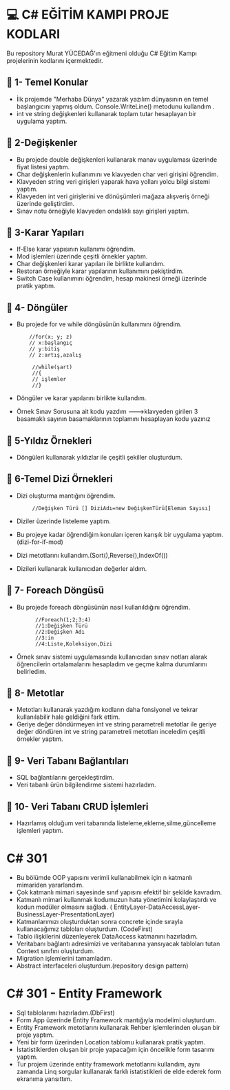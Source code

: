 # :computer: C# EĞİTİM KAMPI PROJE KODLARI
Bu repository Murat YÜCEDAĞ'ın eğitmeni olduğu C# Eğitim Kampı projelerinin kodlarını içermektedir.

 ## :mag_right: 1- Temel Konular
* İlk projemde "Merhaba Dünya" yazarak yazılım dünyasının en temel başlangıcını yapmış oldum.
Console.WriteLine() metodunu kullandım .</br>
* int ve string değişkenleri kullanarak toplam tutar hesaplayan bir uygulama yaptım.

 ## :mag_right: 2-Değişkenler
* Bu projede double değişkenleri kullanarak manav uygulaması üzerinde fiyat listesi yaptım. 
* Char değişkenlerin kullanımını ve klavyeden char veri girişini öğrendim.
* Klavyeden string veri girişleri yaparak hava yolları yolcu bilgi sistemi yaptım.
* Klavyeden int veri girişlerini ve dönüşümleri mağaza alışveriş örneği üzerinde geliştirdim.
* Sınav notu örneğiyle klavyeden ondalıklı sayı girişleri yaptım.

 ## :mag_right: 3-Karar Yapıları
 * If-Else karar yapısının kullanımı öğrendim.
 * Mod işlemleri üzerinde çeşitli örnekler yaptım.
 * Char değişkenleri karar yapıları ile birlikte kullandım.
 * Restoran örneğiyle karar yapılarının kullanımını pekiştirdim.
 * Switch Case kullanımını öğrendim, hesap makinesi örneği üzerinde pratik yaptım.
   
 ## :mag_right: 4- Döngüler
 * Bu projede for ve while döngüsünün kullanımını öğrendim.

           //for(x; y; z)
           // x:başlangıç
           // y:bitiş
           // z:artış,azalış
            
            //while(şart)
            //{
            // işlemler
            //}

 * Döngüler ve karar yapılarını birlikte kullandım.
 * Örnek Sınav Sorusuna ait kodu yazdım --->klavyeden girilen 3 basamaklı sayının basamaklarının toplamını hesaplayan kodu yazınız

 ## :mag_right: 5-Yıldız Örnekleri
 * Döngüleri kullanarak yıldızlar ile çeşitli şekiller oluşturdum.
   
 ## :mag_right: 6-Temel Dizi Örnekleri
 * Dizi oluşturma mantığını öğrendim.
   
            //Değişken Türü [] DiziAdı=new DeğişkenTürü[Eleman Sayısı]
 * Diziler üzerinde listeleme yaptım.
 * Bu projeye kadar öğrendiğim konuları içeren karışık bir uygulama yaptım.(dizi-for-if-mod)
 * Dizi metotlarını kullandım.(Sort(),Reverse(),IndexOf())
 * Dizileri kullanarak kullanıcıdan değerler aldım.
                
## :mag_right:  7- Foreach Döngüsü
* Bu projede foreach döngüsünün nasıl kullanıldığını öğrendim.
  
            //Foreach(1;2;3;4)
            //1:Değişken Türü
            //2:Değişken Adı
            //3:in
            //4:Liste,Koleksiyon,Dizi

* Örnek sınav sistemi uygulamasında kullanıcıdan sınav notları alarak öğrencilerin ortalamalarını hesapladım ve geçme kalma durumlarını belirledim.

 ## :mag_right:   8- Metotlar
* Metotları kullanarak yazdığım kodların daha fonsiyonel ve tekrar kullanılabilir hale geldiğini fark ettim.
* Geriye değer döndürmeyen int ve string parametreli metotlar ile geriye değer döndüren int ve string parametreli metotları inceledim çeşitli örnekler yaptım.

 ## :mag_right:   9- Veri Tabanı Bağlantıları
* SQL bağlantılarını gerçekleştirdim.
* Veri tabanlı ürün bilgilendirme sistemi hazırladım.
  
 ## :mag_right:   10- Veri Tabanı CRUD İşlemleri
 * Hazırlamış olduğum veri tabanında listeleme,ekleme,silme,güncelleme işlemleri yaptım.


#  C# 301 

* Bu bölümde OOP yapısını verimli kullanabilmek için n katmanlı mimariden yararlandım.
* Çok katmanlı mimari sayesinde sınıf yapısını efektif bir şekilde kavradım.
* Katmanlı mimari kullanmak kodumuzun hata yönetimini kolaylaştırdı ve kodun modüler olmasını sağladı. ( EntityLayer-DataAccessLayer-BusinessLayer-PresentationLayer)
* Katmanlarımızı oluşturduktan sonra concrete içinde sırayla kullanacağımız tabloları oluşturdum. (CodeFirst)
* Tablo ilişkilerini düzenleyerek DataAccess katmanını hazırladım.
* Veritabanı bağlantı adresimizi ve veritabanına yansıyacak tabloları tutan Context sınıfını oluşturdum.
* Migration işlemlerini tamamladım.
* Abstract interfaceleri oluşturdum.(repository design pattern)
  
# C# 301 - Entity Framework

* Sql tablolarımı hazırladım.(DbFirst)
* Form App üzerinde Entity Framework mantığıyla modelimi oluşturdum.
* Entity Framework metotlarını kullanarak Rehber işlemlerinden oluşan bir proje yaptım.
* Yeni bir form üzerinden Location tablomu kullanarak pratik yaptım.
* İstatistiklerden oluşan bir proje yapacağım için öncelikle form tasarımı yaptım.
* Tur projem üzerinde entity framework metotlarını kullandım, aynı zamanda Linq sorgular kullanarak farklı istatistikleri de elde ederek form ekranıma yansıttım.



      
